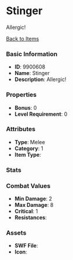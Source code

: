 # Stinger

Allergic!

[Back to Items](../items.md)

### Basic Information

- **ID**: 9900608
- **Name**: Stinger
- **Description**: Allergic!

### Properties

- **Bonus**: 0
- **Level Requirement**: 0

### Attributes

- **Type**: Melee
- **Category**: 1
- **Item Type**: 

### Stats


### Combat Values

- **Min Damage**: 2
- **Max Damage**: 8
- **Critical**: 1
- **Resistances**: 

### Assets

- **SWF File**: 
- **Icon**: 

